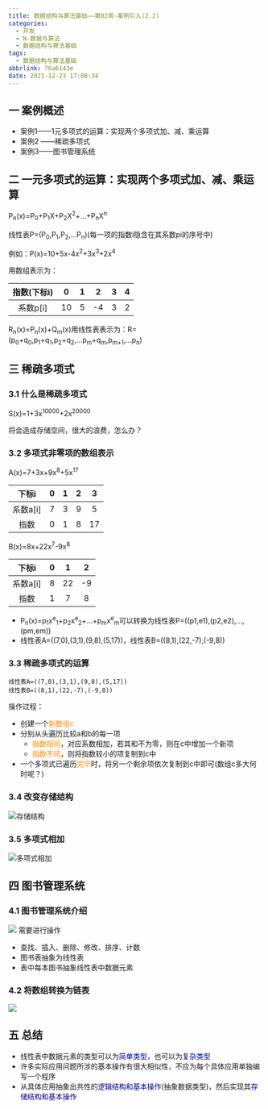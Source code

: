```yaml
---
title: 数据结构与算法基础——第02周-案例引入(2.2)
categories:
  - 开发
  - N-数据与算法
  - 数据结构与算法基础
tags:
  - 数据结构与算法基础
abbrlink: 76a6143e
date: 2021-12-23 17:08:34
---
```

## 一 案例概述

* 案例1——1元多项式的运算：实现两个多项式加、减、乘运算
* 案例2 ——稀疏多项式
* 案例3——图书管理系统

<!--more-->

## 二  一元多项式的运算：实现两个多项式加、减、乘运算

P<sub>n</sub>(x)=P<sub>0</sub>+P<sub>1</sub>X+P<sub>2</sub>X<sup>2</sup>+...+P<sub>n</sub>X<sup>n</sup>

线性表P=(P<sub>0</sub>,P<sub>1</sub>,P<sub>2</sub>,...P<sub>n</sub>)(每一项的指数i隐含在其系数pi的序号中)

例如：P(x)=10+5x-4x<sup>2</sup>+3x<sup>3</sup>+2x<sup>4</sup>

用数组表示为：

| 指数(下标i) |  0   |  1   |  2   |  3   |  4   |
| :---------: | :--: | :--: | :--: | :--: | :--: |
|  系数p[i]   |  10  |  5   |  -4  |  3   |  2   |

R<sub>n</sub>(x)=P<sub>n</sub>(x)+Q<sub>m</sub>(x)用线性表表示为：R=(p<sub>0</sub>+q<sub>0</sub>,p<sub>1</sub>+q<sub>1</sub>,p<sub>2</sub>+q<sub>2</sub>,...p<sub>m</sub>+q<sub>m</sub>,p<sub>m+1</sub>,...p<sub>n</sub>)

## 三 稀疏多项式

### 3.1 什么是稀疏多项式

S(x)=1+3x<sup>10000</sup>+2x<sup>20000</sup>

将会造成存储空间，很大的浪费，怎么办？

### 3.2 多项式非零项的数组表示

A(x)=7+3x+9x<sup>8</sup>+5x<sup>17</sup>

|  下标i   |  0   |  1   |  2   |  3   |
| :------: | :--: | :--: | :--: | :--: |
| 系数a[i] |  7   |  3   |  9   |  5   |
|   指数   |  0   |  1   |  8   |  17  |

B(x)=8x+22x<sup>7</sup>-9x<sup>8</sup>

|  下标i   |  0   |  1   |  2   |
| :------: | :--: | :--: | :--: |
| 系数a[i] |  8   |  22  |  -9  |
|   指数   |  1   |  7   |  8   |

* P<sub>n</sub>(x)=p<sub>1</sub>x<sup>e</sup><sub>1</sub>+p<sub>2</sub>x<sup>e</sup><sub>2</sub>+...+p<sub>m</sub>x<sup>e</sup><sub>m</sub>可以转换为线性表P=((p1,e1),(p2,e2),...,(pm,em))
* 线性表A=((7,0),(3,1),(9,8),(5,17))，线性表B=((8,1),(22,-7),(-9,8))

### 3.3  稀疏多项式的运算

```
线性表A=((7,0),(3,1),(9,8),(5,17))
线性表B=((8,1),(22,-7),(-9,8))
```

操作过程：

* 创建一个<font color=darkorange>新数组c</font>
* 分别从头遍历比较a和b的每一项
  - <font color=darkorange>指数相同</font>，对应系数相加，若其和不为零，则在c中增加一个新项
  - <font color=darkorange>指数不同</font>，则将指数较小的项复制到c中
* 一个多项式已遍历<font color=darkorange>完毕</font>时，将另一个剩余项依次复制到c中即可(数组c多大何时呢？)

### 3.4  改变存储结构

![存储结构][1]

### 3.5  多项式相加
![多项式相加][2]

## 四 图书管理系统

### 4.1 图书管理系统介绍

![][3]
需要进行操作

* 查找、插入、删除、修改、排序、计数
* 图书表抽象为线性表
* 表中每本图书抽象线性表中数据元素

### 4.2 将数组转换为链表

![][4]

## 五 总结

* 线性表中数据元素的类型可以为<font color=darkblue>简单类型</font>，也可以为<font color=darkblue>复杂类型</font>
* 许多实际应用问题所涉的基本操作有很大相似性，不应为每个具体应用单独编写一个程序
* 从具体应用抽象出共性的<font color=darkblue>逻辑结构和基本操作</font>(抽象数据类型)，然后实现其<font color=darkblue>存储结构和基本操作</font>




[1]:https://cdn.jsdelivr.net/gh/PGzxc/CDN/blog-data-struct-basic/data-struct-2.2-storage-structure.png
[2]:https://cdn.jsdelivr.net/gh/PGzxc/CDN/blog-data-struct-basic/data-struct-2.2-polynomial-add.png
[3]:https://cdn.jsdelivr.net/gh/PGzxc/CDN/blog-data-struct-basic/data-struct-2.2-book-manager.png
[4]:https://cdn.jsdelivr.net/gh/PGzxc/CDN/blog-data-struct-basic/data-struct-2.2-book-convert.png
